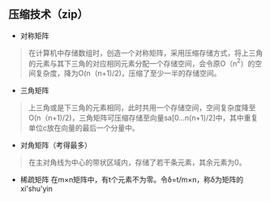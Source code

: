 


## 压缩技术（zip）
- 对称矩阵
>  在计算机中存储数组时，创造一个对称矩阵，采用压缩存储方式，将上三角的元素与其下三角的对应相同元素分配一个存储空间，会令原O（n$^2$）的空间复杂度，降为O(n（n+1)/2)，压缩了至少一半的存储空间。
- 三角矩阵
>上三角或是下三角的元素相同，此时共用一个存储空间，空间复杂度降至O(n（n+1)/2)，三角矩阵可压缩存储至向量sa[0...n(n+1)/2]中，其中重复单位c放在向量的最后一个分量中。
- 对角矩阵（考得最多）
>在主对角线为中心的带状区域内，存储了若干条元素，其余元素为0。
- 稀疏矩阵
在m×n矩阵中，有t个元素不为零。令δ=t$/$m×n，称δ为矩阵的xi'shu'yin
<!--stackedit_data:
eyJoaXN0b3J5IjpbNzE1NzgxNzQ0LC0xNjE1ODUwNzk1LDU5MT
I4Mzc3NywtMTgzNzE2NzM1NV19
-->